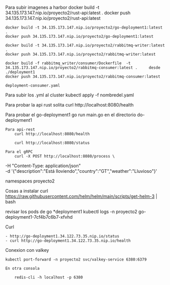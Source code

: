 Para subir imagenes a harbor
    docker build -t 34.135.173.147.nip.io/proyecto2/rust-api:latest .
    docker push 34.135.173.147.nip.io/proyecto2/rust-api:latest

    docker build -t 34.135.173.147.nip.io/proyecto2/go-deployment1:latest .
    docker push 34.135.173.147.nip.io/proyecto2/go-deployment1:latest

    docker build -t 34.135.173.147.nip.io/proyecto2/rabbitmq-writer:latest .
    docker push 34.135.173.147.nip.io/proyecto2/rabbitmq-writer:latest

    docker build -f rabbitmq_writer/consumer/Dockerfile  -t 34.135.173.147.nip.io/proyecto2/rabbitmq-consumer:latest .     desde ./deployment1
    docker push 34.135.173.147.nip.io/proyecto2/rabbitmq-consumer:latest

    deployment-consumer.yaml

Para subir los .yml al cluster
    kubectl apply -f nombredel.yaml


Para probar la api rust solita 
    curl http://localhost:8080/health


Para probar el go-deployment1
    go run main.go en el directorio do-deployment1

    Para api-rest
        curl http://localhost:8080/health

        curl http://localhost:8080/status
    
    Para el gRPC
        curl -X POST http://localhost:8080/process \
-H "Content-Type: application/json" \
-d '{"description":"Está lloviendo","country":"GT","weather":"Lluvioso"}'


namespaces   proyecto2

Cosas a instalar
    curl https://raw.githubusercontent.com/helm/helm/main/scripts/get-helm-3 | bash
    
revisar los pods de go *deployment1
    kubectl logs -n proyecto2 go-deployment1-7cf4b7c6b7-xfvhd



Curl

    - http://go-deployment1.34.122.73.35.nip.io/status
    - curl http://go-deployment1.34.122.73.35.nip.io/health




Conexion con valkey

    kubectl port-forward -n proyecto2 svc/valkey-service 6380:6379

    En otra consola

        redis-cli -h localhost -p 6380